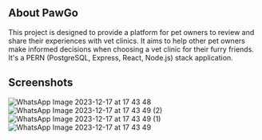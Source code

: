 
## About PawGo
This project is designed to provide a platform for pet owners to review and share their experiences with vet clinics. It aims to help other pet owners make informed decisions when choosing a vet clinic for their furry friends. It's a PERN (PostgreSQL, Express, React, Node.js) stack application.
## Screenshots
![WhatsApp Image 2023-12-17 at 17 43 48](https://github.com/praptijaduvanshi/PawGO-Vet-Clinic-Review-System/assets/67221447/408df8c4-26ac-4bcf-9e8c-bdee5b0a1e81)
![WhatsApp Image 2023-12-17 at 17 43 49 (2)](https://github.com/praptijaduvanshi/PawGO-Vet-Clinic-Review-System/assets/67221447/4926aa82-981a-4f28-bb6e-71950e4b00ab)
![WhatsApp Image 2023-12-17 at 17 43 49 (1)](https://github.com/praptijaduvanshi/PawGO-Vet-Clinic-Review-System/assets/67221447/39b45e03-de70-47eb-9699-37b3c539505d)
![WhatsApp Image 2023-12-17 at 17 43 49](https://github.com/praptijaduvanshi/PawGO-Vet-Clinic-Review-System/assets/67221447/acd317ae-a437-4641-8282-34a55b936edd)
